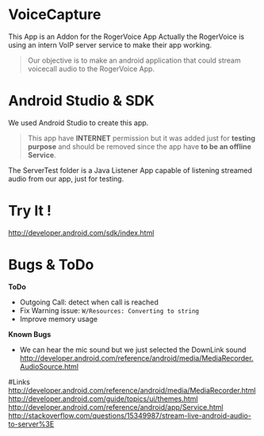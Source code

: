 # VoiceCapture 
This App is an Addon for the RogerVoice App
Actually the RogerVoice is using an intern VoIP server service to make their app working.

> Our objective is to make an android application that could stream voicecall audio to the RogerVoice App.

# Android Studio & SDK
We used Android Studio to create this app.
> This app have **INTERNET** permission but it was added just for **testing purpose** and should be removed since the app have **to be an offline Service**.

The ServerTest folder is a Java Listener App capable of listening streamed audio from our app, just for testing.

# Try It !
http://developer.android.com/sdk/index.html

# Bugs & ToDo
**ToDo**
 - Outgoing Call: detect when call is reached
 - Fix Warning issue: `W/Resources: Converting to string`
 - Improve memory usage

**Known Bugs**
 - We can hear the mic sound but we just selected the DownLink sound
http://developer.android.com/reference/android/media/MediaRecorder.AudioSource.html

#Links
http://developer.android.com/reference/android/media/MediaRecorder.html
http://developer.android.com/guide/topics/ui/themes.html
http://developer.android.com/reference/android/app/Service.html
http://stackoverflow.com/questions/15349987/stream-live-android-audio-to-server%3E
